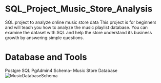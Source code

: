 # SQL_Project_Music_Store_Analysis
SQL project to analyze online music store data  This project is for beginners and will teach you how to analyze the music playlist database. You can examine the dataset with SQL and help the store understand its business growth by answering simple questions.
# Database and Tools
Postgre SQL
PgAdmin4
Schema- Music Store Database
![MusicDatabaseSchema](https://github.com/DrakshaAnjum2000/SQL_Project_Music_Store_Analysis/assets/108967981/62b2cc5f-9cad-41d2-9765-b2f5a5b21e56)
